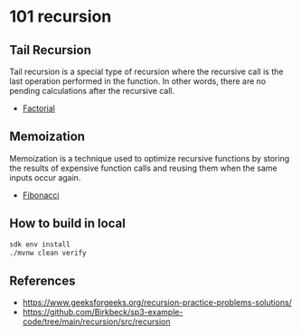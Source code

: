 # 101 recursion

## Tail Recursion

Tail recursion is a special type of recursion where the recursive call is the last operation performed in the function. In other words, there are no pending calculations after the recursive call.

- [Factorial](src/main/java/info/jab/recursion/Factorial.java)

## Memoization

Memoization is a technique used to optimize recursive functions by storing the results of expensive function calls and reusing them when the same inputs occur again.

- [Fibonacci](src/main/java/info/jab/recursion/Fibonacci.java)

## How to build in local

```bash
sdk env install
./mvnw clean verify
```

## References

- https://www.geeksforgeeks.org/recursion-practice-problems-solutions/
- https://github.com/Birkbeck/sp3-example-code/tree/main/recursion/src/recursion